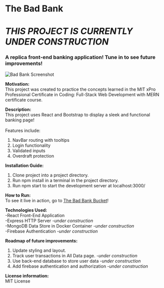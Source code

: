 # The Bad Bank
# *THIS PROJECT IS CURRENTLY UNDER CONSTRUCTION*
### A replica front-end banking application! Tune in to see future improvements!

![Bad Bank Screenshot](https://user-images.githubusercontent.com/78706475/135131476-19f472df-d653-4ec9-aa11-1eedbab9490e.png)

**Motivation:**<br>
This project was created to practice the concepts learned in the MIT xPro Professional Certificate in Coding: Full-Stack Web Development with MERN certificate course.

**Description:** <br>
This project uses React and Bootstrap to display a sleek and functional banking page!<br><br>
Features include:<br>
1. NavBar routing with tooltips
2. Login functionality
3. Validated inputs
4. Overdraft protection

**Installation Guide:**<br>
1. Clone project into a project directory.
2. Run npm install in a terminal in the project directory.
3. Run npm start to start the development server at localhost:3000/

**How to Run:** <br>
To see it live in action, go to [The Bad Bank Bucket](http://morgan-maltbabankingapplication.s3-website.us-east-2.amazonaws.com/#/)!

**Technologies Used:** <br>
 -React Front-End Application <br>
 -Express HTTP Server *-under construction*<br>
 -MongoDB Data Store in Docker Container *-under construction*<br>
 -Firebase Authentication *-under construction*<br>

**Roadmap of future improvements:** <br>
1. Update styling and layout.
2. Track user transactions in All Data page. *-under construction*
3. Use back-end database to store user data *-under construction*
4. Add firebase authentication and authorization *-under construction*

**License information:** <br>
MIT License

